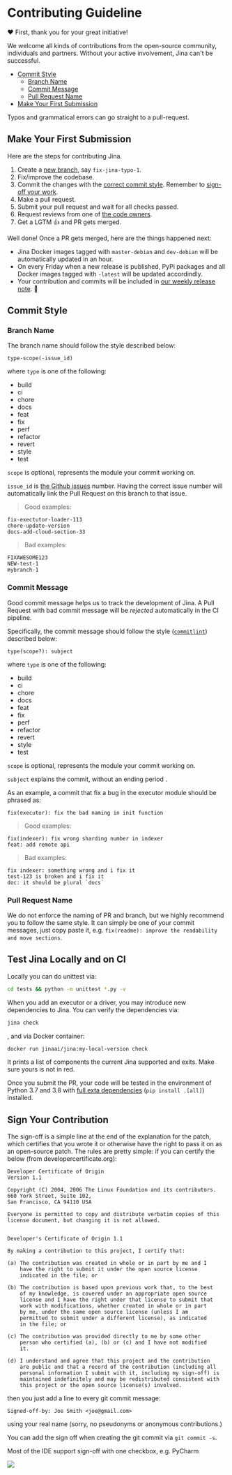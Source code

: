 # Contributing Guideline

❤️ First, thank you for your great initiative! 

We welcome all kinds of contributions from the open-source community, individuals and  partners. Without your active involvement, Jina can't be successful.  

<!-- START doctoc generated TOC please keep comment here to allow auto update -->
<!-- DON'T EDIT THIS SECTION, INSTEAD RE-RUN doctoc TO UPDATE -->


- [Commit Style](#commit-style)
  - [Branch Name](#branch-name)
  - [Commit Message](#commit-message)
  - [Pull Request Name](#pull-request-name)
- [Make Your First Submission](#make-your-first-submission)

<!-- END doctoc generated TOC please keep comment here to allow auto update -->

Typos and grammatical errors can go straight to a pull-request.


## Make Your First Submission 

Here are the steps for contributing Jina.

1. Create a [new branch](#branch-name), say `fix-jina-typo-1`.
2. Fix/improve the codebase.
3. Commit the changes with the [correct commit style](#commit-message). Remember to [sign-off your work](#sign-your-contribution).
4. Make a pull request. 
5. Submit your pull request and wait for all checks passed.
6. Request reviews from one of [the code owners](CODEOWNERS).
7. Get a LGTM 👍 and PR gets merged.

Well done! Once a PR gets merged, here are the things happened next:

- Jina Docker images tagged with `master-debian` and `dev-debian` will be automatically updated in an hour.
- On every Friday when a new release is published, PyPi packages and all Docker images tagged with `-latest` will be updated accordindly. 
- Your contribution and commits will be included in [our weekly release note](CHANGELOG.md). 🍻


## Commit Style

### Branch Name

The branch name should follow the style described below:

```text
type-scope(-issue_id)
```

where `type` is one of the following:

- build
- ci
- chore
- docs
- feat
- fix
- perf
- refactor
- revert
- style
- test

`scope` is optional, represents the module your commit working on.

`issue_id` is [the Github issues](https://github.com/jina-ai/jina/issues) number. Having the correct issue number will automatically link the Pull Request on this branch to that issue. 

> Good examples:
> 
```text
fix-exectutor-loader-113
chore-update-version
docs-add-cloud-section-33
```

> Bad examples:
>
```text
FIXAWESOME123
NEW-test-1
mybranch-1
``` 


### Commit Message

Good commit message helps us to track the development of Jina. A Pull Request with bad commit message will be *rejected* automatically in the CI pipeline.

Specifically, the commit message should follow the style ([`commitlint`](https://commitlint.js.org/#/)) described below:

```text
type(scope?): subject
```

where `type` is one of the following:

- build
- ci
- chore
- docs
- feat
- fix
- perf
- refactor
- revert
- style
- test

`scope` is optional, represents the module your commit working on.

`subject` explains the commit, without an ending period `.`

As an example, a commit that fix a bug in the executor module should be phrased as:
```text
fix(executor): fix the bad naming in init function
``` 

> Good examples:
> 
```text
fix(indexer): fix wrong sharding number in indexer
feat: add remote api
```

> Bad examples:
>
```text
fix indexer: something wrong and i fix it
test-123 is broken and i fix it
doc: it should be plural `docs`
```

### Pull Request Name

We do not enforce the naming of PR and branch, but we highly recommend you to follow the same style. It can simply be one of your commit messages, just copy paste it, e.g. `fix(readme): improve the readability and move sections`.

## Test Jina Locally and on CI

Locally you can do unittest via:

```bash
cd tests && python -m unittest *.py -v
```

When you add an executor or a driver, you may introduce new dependencies to Jina. You can verify the dependencies via:

```bash
jina check
```
, and via Docker container:
```bash
docker run jinaai/jina:my-local-version check
```

It prints a list of components the current Jina supported and exits. Make sure yours is not in red.

Once you submit the PR, your code will be tested in the environment of Python 3.7 and 3.8 with [full exta dependencies](extra-requirements.txt) (`pip install .[all]`) installed.

## Sign Your Contribution

The sign-off is a simple line at the end of the explanation for the patch, which certifies that you wrote it or otherwise have the right to pass it on as an open-source patch. The rules are pretty simple: if you can certify the below (from developercertificate.org):

```text
Developer Certificate of Origin
Version 1.1

Copyright (C) 2004, 2006 The Linux Foundation and its contributors.
660 York Street, Suite 102,
San Francisco, CA 94110 USA

Everyone is permitted to copy and distribute verbatim copies of this
license document, but changing it is not allowed.


Developer's Certificate of Origin 1.1

By making a contribution to this project, I certify that:

(a) The contribution was created in whole or in part by me and I
    have the right to submit it under the open source license
    indicated in the file; or

(b) The contribution is based upon previous work that, to the best
    of my knowledge, is covered under an appropriate open source
    license and I have the right under that license to submit that
    work with modifications, whether created in whole or in part
    by me, under the same open source license (unless I am
    permitted to submit under a different license), as indicated
    in the file; or

(c) The contribution was provided directly to me by some other
    person who certified (a), (b) or (c) and I have not modified
    it.

(d) I understand and agree that this project and the contribution
    are public and that a record of the contribution (including all
    personal information I submit with it, including my sign-off) is
    maintained indefinitely and may be redistributed consistent with
    this project or the open source license(s) involved.
```

then you just add a line to every git commit message:

```text
Signed-off-by: Joe Smith <joe@gmail.com>
```

using your real name (sorry, no pseudonyms or anonymous contributions.)

You can add the sign off when creating the git commit via `git commit -s`.

Most of the IDE support sign-off with one checkbox, e.g. PyCharm 

![](.github/.CONTRIBUTING_images/82e3f6e1.png)


